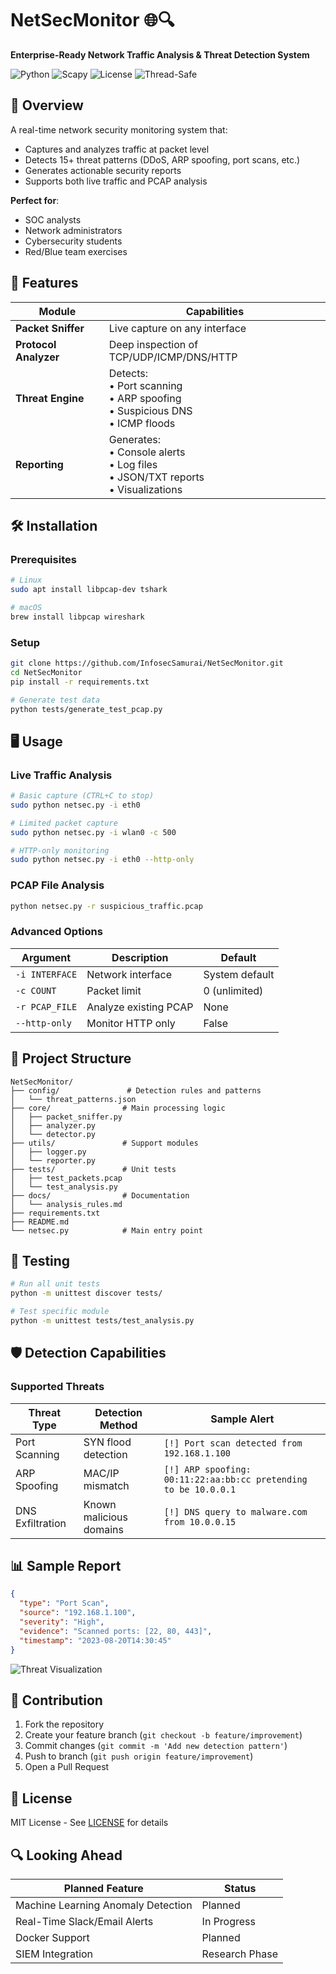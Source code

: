 # NetSecMonitor 🌐🔍  
**Enterprise-Ready Network Traffic Analysis & Threat Detection System**  

![Python](https://img.shields.io/badge/Python-3.8%2B-blue)
![Scapy](https://img.shields.io/badge/Scapy-2.4.5%2B-orange)
![License](https://img.shields.io/badge/License-MIT-green)
![Thread-Safe](https://img.shields.io/badge/Thread-Safe-brightgreen)

## 📌 Overview  
A real-time network security monitoring system that:  
- Captures and analyzes traffic at packet level  
- Detects 15+ threat patterns (DDoS, ARP spoofing, port scans, etc.)  
- Generates actionable security reports  
- Supports both live traffic and PCAP analysis  

**Perfect for**:  
- SOC analysts  
- Network administrators  
- Cybersecurity students  
- Red/Blue team exercises  

## 🚀 Features  
| Module | Capabilities |  
|--------|-------------|  
| **Packet Sniffer** | Live capture on any interface |  
| **Protocol Analyzer** | Deep inspection of TCP/UDP/ICMP/DNS/HTTP |  
| **Threat Engine** | Detects:<br>• Port scanning<br>• ARP spoofing<br>• Suspicious DNS<br>• ICMP floods |  
| **Reporting** | Generates:<br>• Console alerts<br>• Log files<br>• JSON/TXT reports<br>• Visualizations |  

## 🛠️ Installation  

### Prerequisites  
```bash
# Linux
sudo apt install libpcap-dev tshark

# macOS
brew install libpcap wireshark
```

### Setup  
```bash
git clone https://github.com/InfosecSamurai/NetSecMonitor.git
cd NetSecMonitor
pip install -r requirements.txt

# Generate test data
python tests/generate_test_pcap.py
```

## 🖥️ Usage  

### Live Traffic Analysis  
```bash
# Basic capture (CTRL+C to stop)
sudo python netsec.py -i eth0

# Limited packet capture
sudo python netsec.py -i wlan0 -c 500

# HTTP-only monitoring
sudo python netsec.py -i eth0 --http-only
```

### PCAP File Analysis  
```bash
python netsec.py -r suspicious_traffic.pcap
```

### Advanced Options  
| Argument | Description | Default |  
|----------|-------------|---------|  
| `-i INTERFACE` | Network interface | System default |  
| `-c COUNT` | Packet limit | 0 (unlimited) |  
| `-r PCAP_FILE` | Analyze existing PCAP | None |  
| `--http-only` | Monitor HTTP only | False |  

## 📂 Project Structure  
```
NetSecMonitor/
├── config/               # Detection rules and patterns
│   └── threat_patterns.json
├── core/                # Main processing logic
│   ├── packet_sniffer.py
│   ├── analyzer.py
│   └── detector.py
├── utils/               # Support modules
│   ├── logger.py
│   └── reporter.py
├── tests/               # Unit tests
│   ├── test_packets.pcap
│   └── test_analysis.py
├── docs/                # Documentation
│   └── analysis_rules.md
├── requirements.txt
├── README.md
└── netsec.py            # Main entry point
```

## 🧪 Testing  
```bash
# Run all unit tests
python -m unittest discover tests/

# Test specific module
python -m unittest tests/test_analysis.py
```

## 🛡️ Detection Capabilities  

### Supported Threats  
| Threat Type | Detection Method | Sample Alert |
|------------|------------------|--------------|
| Port Scanning | SYN flood detection | `[!] Port scan detected from 192.168.1.100` |
| ARP Spoofing | MAC/IP mismatch | `[!] ARP spoofing: 00:11:22:aa:bb:cc pretending to be 10.0.0.1` |
| DNS Exfiltration | Known malicious domains | `[!] DNS query to malware.com from 10.0.0.15` |

## 📊 Sample Report  
```json
{
  "type": "Port Scan",
  "source": "192.168.1.100",
  "severity": "High",
  "evidence": "Scanned ports: [22, 80, 443]",
  "timestamp": "2023-08-20T14:30:45"
}
```

![Threat Visualization](https://via.placeholder.com/600x200?text=Sample+Threat+Distribution+Chart)

## 🤝 Contribution  
1. Fork the repository  
2. Create your feature branch (`git checkout -b feature/improvement`)  
3. Commit changes (`git commit -m 'Add new detection pattern'`)  
4. Push to branch (`git push origin feature/improvement`)  
5. Open a Pull Request  

## 📜 License  
MIT License - See [LICENSE](LICENSE) for details  

## 🔍 Looking Ahead  
| Planned Feature | Status |
|----------------|--------|
| Machine Learning Anomaly Detection | Planned |
| Real-Time Slack/Email Alerts | In Progress |
| Docker Support | Planned |
| SIEM Integration | Research Phase |
